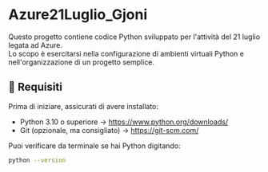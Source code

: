 # Azure21Luglio_Gjoni

Questo progetto contiene codice Python sviluppato per l'attività del 21 luglio legata ad Azure.  
Lo scopo è esercitarsi nella configurazione di ambienti virtuali Python e nell'organizzazione di un progetto semplice.

## 🐍 Requisiti

Prima di iniziare, assicurati di avere installato:

- Python 3.10 o superiore → https://www.python.org/downloads/
- Git (opzionale, ma consigliato) → https://git-scm.com/

Puoi verificare da terminale se hai Python digitando:

```bash
python --version

